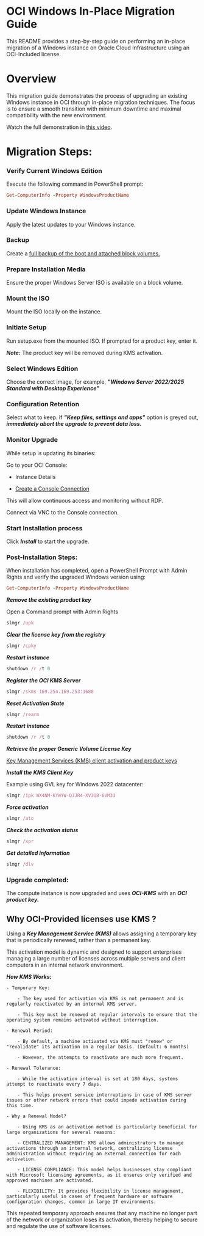 # OCI Windows In-Place Migration Guide

This README provides a step-by-step guide on performing an in-place migration of a Windows instance on Oracle Cloud Infrastructure using an OCI-Included license.

# Overview

This migration guide demonstrates the process of upgrading an existing Windows instance in OCI through in-place migration techniques. 
The focus is to ensure a smooth transition with minimum downtime and maximal compatibility with the new environment.

Watch the full demonstration in [this video](https://frmlfp7pqh4h.objectstorage.eu-frankfurt-1.oci.customer-oci.com/p/rqda58064fqp1Cbscaux1albjmxyI-UBqGkrHW5VZ2y8MdVTxpG-1h5biKkTgVWE/n/frmlfp7pqh4h/b/WinMig/o/OCI_WIndows_In-Place_Migration.mp4).

# Migration Steps:


### Verify Current Windows Edition

Execute the following command in PowerShell prompt:

```ruby
Get-ComputerInfo -Property WindowsProductName
```

### Update Windows Instance

Apply the latest updates to your Windows instance.


### Backup

Create a [full backup of the boot and attached block volumes.](https://docs.oracle.com/en-us/iaas/Content/Block/Concepts/bootvolumebackups.htm)


### Prepare Installation Media

Ensure the proper Windows Server ISO is available on a block volume.


### Mount the ISO

Mount the ISO locally on the instance.


### Initiate Setup

Run setup.exe from the mounted ISO.
If prompted for a product key, enter it. 

***Note:*** The product key will be removed during KMS activation.


### Select Windows Edition

Choose the correct image, 
for example, ***"Windows Server 2022/2025 Standard with Desktop Experience"***


### Configuration Retention

Select what to keep. 
If ***"Keep files, settings and apps"*** option is greyed out, ***immediately abort the upgrade to prevent data loss.***


### Monitor Upgrade

While setup is updating its binaries:

Go to your OCI Console:
	
- Instance Details 
	
- [Create a Console Connection](https://docs.oracle.com/en-us/iaas/Content/Compute/References/serialconsole.htm)

This will allow continuous access and monitoring without RDP.

Connect via VNC to the Console connection.

### Start Installation process

Click ***Install*** to start the upgrade.

### Post-Installation Steps:

When installation has completed, open a PowerShell Prompt with Admin Rights and verify the upgraded Windows version using:

```ruby
Get-ComputerInfo -Property WindowsProductName
```

***Remove the existing product key***

Open a Command prompt with Admin Rights

```ruby
slmgr /upk
```

***Clear the license key from the registry***

```ruby
slmgr /cpky 
```

***Restart instance***

```ruby
shutdown /r /t 0
```

***Register the OCI KMS Server***

```ruby
slmgr /skms 169.254.169.253:1688
```

***Reset Activation State***

```ruby
slmgr /rearm
```

***Restart instance***

```ruby
shutdown /r /t 0
```

***Retrieve the proper Generic Volume License Key***

[Key Management Services (KMS) client activation and product keys](https://learn.microsoft.com/en-us/windows-server/get-started/kms-client-activation-keys?tabs=server2022%2Cwindows1110ltsc%2Cversion1803%2Cwindows81)


***Install the KMS Client Key***

Example using GVL key for Windows 2022 datacenter:

```ruby
slmgr /ipk WX4NM-KYWYW-QJJR4-XV3QB-6VM33
```

***Force activation***

```ruby
slmgr /ato
```

***Check the activation status***

```ruby
slmgr /xpr
```

***Get detailed information***

```ruby
slmgr /dlv
```

### Upgrade completed:

The compute instance is now upgraded and uses ***OCI-KMS*** with an ***OCI product key.***

## Why OCI-Provided licenses use KMS ?

Using a ***Key Management Service (KMS)*** allows assigning a temporary key that is periodically renewed, rather than a permanent key.

This activation model is dynamic and designed to support enterprises managing a large number of licenses across multiple servers and client computers in an internal network environment.

***How KMS Works:***
	
	- Temporary Key:

		- The key used for activation via KMS is not permanent and is regularly reactivated by an internal KMS server.
		
		- This key must be renewed at regular intervals to ensure that the operating system remains activated without interruption.

	- Renewal Period:
	
		- By default, a machine activated via KMS must "renew" or "revalidate" its activation on a regular basis. (Default: 6 months)
		
		- However, the attempts to reactivate are much more frequent.

	- Renewal Tolerance:
	
		- While the activation interval is set at 180 days, systems attempt to reactivate every 7 days.
		
		- This helps prevent service interruptions in case of KMS server issues or other network errors that could impede activation during this time.

	- Why a Renewal Model?
	
		- Using KMS as an activation method is particularly beneficial for large organizations for several reasons:
		
		- CENTRALIZED MANAGEMENT: KMS allows administrators to manage activations through an internal network, centralizing license administration without requiring an external connection for each activation.

		- LICENSE COMPLIANCE: This model helps businesses stay compliant with Microsoft licensing agreements, as it ensures only verified and approved machines are activated.

		- FLEXIBILITY: It provides flexibility in license management, particularly useful in cases of frequent hardware or software configuration changes, common in large IT environments.

This repeated temporary approach ensures that any machine no longer part of the network or organization loses its activation, thereby helping to secure and regulate the use of software licenses.


